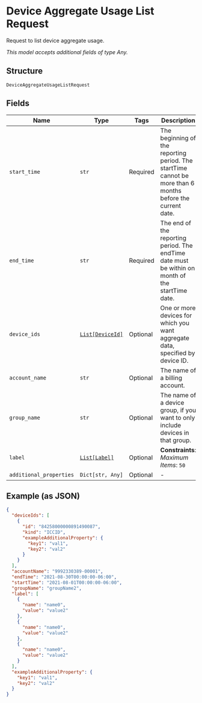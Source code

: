 
# Device Aggregate Usage List Request

Request to list device aggregate usage.

*This model accepts additional fields of type Any.*

## Structure

`DeviceAggregateUsageListRequest`

## Fields

| Name | Type | Tags | Description |
|  --- | --- | --- | --- |
| `start_time` | `str` | Required | The beginning of the reporting period. The startTime cannot be more than 6 months before the current date. |
| `end_time` | `str` | Required | The end of the reporting period. The endTime date must be within on month of the startTime date. |
| `device_ids` | [`List[DeviceId]`](../../doc/models/device-id.md) | Optional | One or more devices for which you want aggregate data, specified by device ID. |
| `account_name` | `str` | Optional | The name of a billing account. |
| `group_name` | `str` | Optional | The name of a device group, if you want to only include devices in that group. |
| `label` | [`List[Label]`](../../doc/models/label.md) | Optional | **Constraints**: *Maximum Items*: `50` |
| `additional_properties` | `Dict[str, Any]` | Optional | - |

## Example (as JSON)

```json
{
  "deviceIds": [
    {
      "id": "84258000000891490087",
      "kind": "ICCID",
      "exampleAdditionalProperty": {
        "key1": "val1",
        "key2": "val2"
      }
    }
  ],
  "accountName": "9992330389-00001",
  "endTime": "2021-08-30T00:00:00-06:00",
  "startTime": "2021-08-01T00:00:00-06:00",
  "groupName": "groupName2",
  "label": [
    {
      "name": "name0",
      "value": "value2"
    },
    {
      "name": "name0",
      "value": "value2"
    },
    {
      "name": "name0",
      "value": "value2"
    }
  ],
  "exampleAdditionalProperty": {
    "key1": "val1",
    "key2": "val2"
  }
}
```

